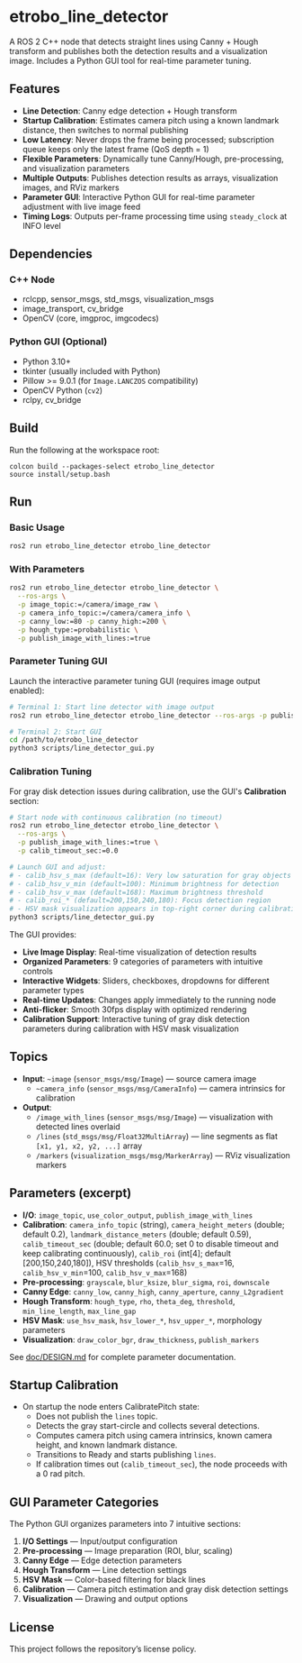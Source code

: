 # etrobo_line_detector

A ROS 2 C++ node that detects straight lines using Canny + Hough transform and publishes both the detection results and a visualization image. Includes a Python GUI tool for real-time parameter tuning.

## Features
- **Line Detection**: Canny edge detection + Hough transform
- **Startup Calibration**: Estimates camera pitch using a known landmark distance, then switches to normal publishing
- **Low Latency**: Never drops the frame being processed; subscription queue keeps only the latest frame (QoS depth = 1)
- **Flexible Parameters**: Dynamically tune Canny/Hough, pre-processing, and visualization parameters
- **Multiple Outputs**: Publishes detection results as arrays, visualization images, and RViz markers
- **Parameter GUI**: Interactive Python GUI for real-time parameter adjustment with live image feed
- **Timing Logs**: Outputs per-frame processing time using `steady_clock` at INFO level

## Dependencies

### C++ Node
- rclcpp, sensor_msgs, std_msgs, visualization_msgs
- image_transport, cv_bridge
- OpenCV (core, imgproc, imgcodecs)

### Python GUI (Optional)
- Python 3.10+
- tkinter (usually included with Python)
- Pillow >= 9.0.1 (for `Image.LANCZOS` compatibility)
- OpenCV Python (`cv2`)
- rclpy, cv_bridge

## Build
Run the following at the workspace root:

```
colcon build --packages-select etrobo_line_detector
source install/setup.bash
```

## Run

### Basic Usage
```bash
ros2 run etrobo_line_detector etrobo_line_detector
```

### With Parameters
```bash
ros2 run etrobo_line_detector etrobo_line_detector \
  --ros-args \
  -p image_topic:=/camera/image_raw \
  -p camera_info_topic:=/camera/camera_info \
  -p canny_low:=80 -p canny_high:=200 \
  -p hough_type:=probabilistic \
  -p publish_image_with_lines:=true
```

### Parameter Tuning GUI
Launch the interactive parameter tuning GUI (requires image output enabled):

```bash
# Terminal 1: Start line detector with image output
ros2 run etrobo_line_detector etrobo_line_detector --ros-args -p publish_image_with_lines:=true

# Terminal 2: Start GUI
cd /path/to/etrobo_line_detector
python3 scripts/line_detector_gui.py
```

### Calibration Tuning
For gray disk detection issues during calibration, use the GUI's **Calibration** section:

```bash
# Start node with continuous calibration (no timeout)
ros2 run etrobo_line_detector etrobo_line_detector \
  --ros-args \
  -p publish_image_with_lines:=true \
  -p calib_timeout_sec:=0.0

# Launch GUI and adjust:
# - calib_hsv_s_max (default=16): Very low saturation for gray objects
# - calib_hsv_v_min (default=100): Minimum brightness for detection
# - calib_hsv_v_max (default=168): Maximum brightness threshold
# - calib_roi_* (default=200,150,240,180): Focus detection region
# - HSV mask visualization appears in top-right corner during calibration
python3 scripts/line_detector_gui.py
```

The GUI provides:
- **Live Image Display**: Real-time visualization of detection results
- **Organized Parameters**: 9 categories of parameters with intuitive controls
- **Interactive Widgets**: Sliders, checkboxes, dropdowns for different parameter types
- **Real-time Updates**: Changes apply immediately to the running node
- **Anti-flicker**: Smooth 30fps display with optimized rendering
- **Calibration Support**: Interactive tuning of gray disk detection parameters during calibration with HSV mask visualization

## Topics
- **Input**: `~image` (`sensor_msgs/msg/Image`) — source camera image
  - `~camera_info` (`sensor_msgs/msg/CameraInfo`) — camera intrinsics for calibration
- **Output**:
  - `/image_with_lines` (`sensor_msgs/msg/Image`) — visualization with detected lines overlaid
  - `/lines` (`std_msgs/msg/Float32MultiArray`) — line segments as flat `[x1, y1, x2, y2, ...]` array  
  - `/markers` (`visualization_msgs/msg/MarkerArray`) — RViz visualization markers

## Parameters (excerpt)
- **I/O**: `image_topic`, `use_color_output`, `publish_image_with_lines`
- **Calibration**: `camera_info_topic` (string), `camera_height_meters` (double; default 0.2), `landmark_distance_meters` (double; default 0.59), `calib_timeout_sec` (double; default 60.0; set 0 to disable timeout and keep calibrating continuously), `calib_roi` (int[4]; default [200,150,240,180]), HSV thresholds (`calib_hsv_s_max`=16, `calib_hsv_v_min`=100, `calib_hsv_v_max`=168)
- **Pre-processing**: `grayscale`, `blur_ksize`, `blur_sigma`, `roi`, `downscale`
- **Canny Edge**: `canny_low`, `canny_high`, `canny_aperture`, `canny_L2gradient`
- **Hough Transform**: `hough_type`, `rho`, `theta_deg`, `threshold`, `min_line_length`, `max_line_gap`
- **HSV Mask**: `use_hsv_mask`, `hsv_lower_*`, `hsv_upper_*`, morphology parameters
- **Visualization**: `draw_color_bgr`, `draw_thickness`, `publish_markers`

See [doc/DESIGN.md](doc/DESIGN.md) for complete parameter documentation.

## Startup Calibration
- On startup the node enters CalibratePitch state:
  - Does not publish the `lines` topic.
  - Detects the gray start-circle and collects several detections.
  - Computes camera pitch using camera intrinsics, known camera height, and known landmark distance.
  - Transitions to Ready and starts publishing `lines`.
  - If calibration times out (`calib_timeout_sec`), the node proceeds with a 0 rad pitch.

## GUI Parameter Categories
The Python GUI organizes parameters into 7 intuitive sections:
1. **I/O Settings** — Input/output configuration
2. **Pre-processing** — Image preparation (ROI, blur, scaling)
3. **Canny Edge** — Edge detection parameters
4. **Hough Transform** — Line detection settings
5. **HSV Mask** — Color-based filtering for black lines
6. **Calibration** — Camera pitch estimation and gray disk detection settings
7. **Visualization** — Drawing and output options

## License
This project follows the repository’s license policy.

